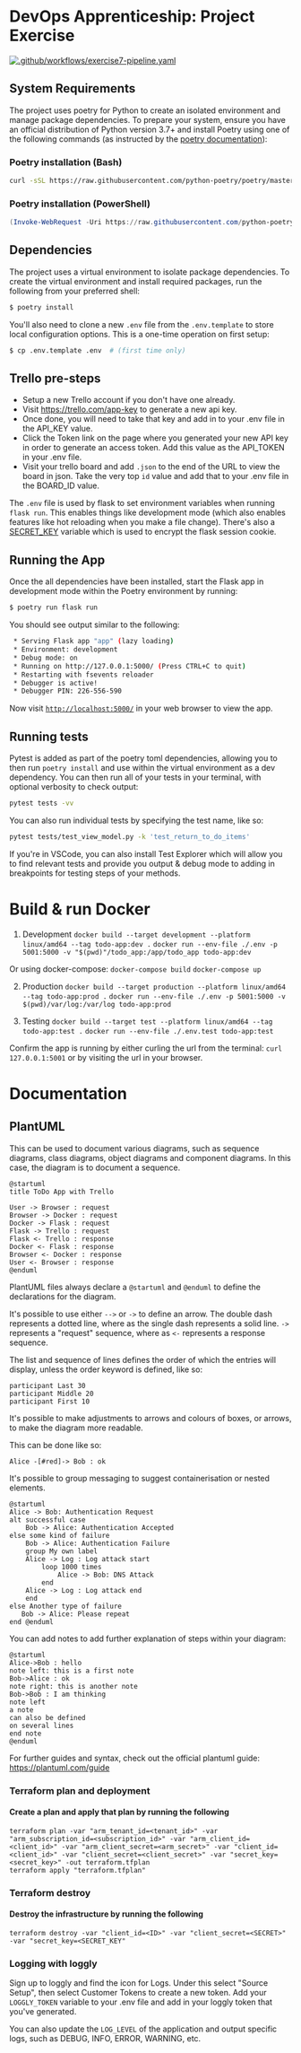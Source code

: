 # DevOps Apprenticeship: Project Exercise

[![.github/workflows/exercise7-pipeline.yaml](https://github.com/MHolmes219/DevOps-Course-Starter/actions/workflows/exercise7-pipeline.yaml/badge.svg)](https://github.com/MHolmes219/DevOps-Course-Starter/actions/workflows/exercise7-pipeline.yaml)

## System Requirements

The project uses poetry for Python to create an isolated environment and manage package dependencies. To prepare your system, ensure you have an official distribution of Python version 3.7+ and install Poetry using one of the following commands (as instructed by the [poetry documentation](https://python-poetry.org/docs/#system-requirements)):

### Poetry installation (Bash)

```bash
curl -sSL https://raw.githubusercontent.com/python-poetry/poetry/master/install-poetry.py | python -
```

### Poetry installation (PowerShell)

```powershell
(Invoke-WebRequest -Uri https://raw.githubusercontent.com/python-poetry/poetry/master/install-poetry.py -UseBasicParsing).Content | python -
```

## Dependencies

The project uses a virtual environment to isolate package dependencies. To create the virtual environment and install required packages, run the following from your preferred shell:

```bash
$ poetry install
```

You'll also need to clone a new `.env` file from the `.env.template` to store local configuration options. This is a one-time operation on first setup:

```bash
$ cp .env.template .env  # (first time only)
```

## Trello pre-steps
* Setup a new Trello account if you don't have one already.
* Visit https://trello.com/app-key to generate a new api key.
* Once done, you will need to take that key and add in to your .env file in the API_KEY value.
* Click the Token link on the page where you generated your new API key in order to generate an access token. Add this value as the API_TOKEN in your .env file.
* Visit your trello board and add `.json` to the end of the URL to view the board in json. Take the very top `id` value and add that to your .env file in the BOARD_ID value.

The `.env` file is used by flask to set environment variables when running `flask run`. This enables things like development mode (which also enables features like hot reloading when you make a file change). There's also a [SECRET_KEY](https://flask.palletsprojects.com/en/1.1.x/config/#SECRET_KEY) variable which is used to encrypt the flask session cookie.

## Running the App

Once the all dependencies have been installed, start the Flask app in development mode within the Poetry environment by running:
```bash
$ poetry run flask run
```

You should see output similar to the following:
```bash
 * Serving Flask app "app" (lazy loading)
 * Environment: development
 * Debug mode: on
 * Running on http://127.0.0.1:5000/ (Press CTRL+C to quit)
 * Restarting with fsevents reloader
 * Debugger is active!
 * Debugger PIN: 226-556-590
```
Now visit [`http://localhost:5000/`](http://localhost:5000/) in your web browser to view the app.

## Running tests

Pytest is added as part of the poetry toml dependencies, allowing you to then run `poetry install` and use within the virtual environment as a dev dependency. You can then run all of your tests in your terminal, with optional verbosity to check output:
```bash
pytest tests -vv
```
You can also run individual tests by specifying the test name, like so:
```bash
pytest tests/test_view_model.py -k 'test_return_to_do_items'
```

If you're in VSCode, you can also install Test Explorer which will allow you to find relevant tests and provide you output & debug mode to adding in breakpoints for testing steps of your methods.


# Build & run Docker

1. Development
`docker build --target development --platform linux/amd64 --tag todo-app:dev .`
`docker run --env-file ./.env -p 5001:5000 -v "$(pwd)"/todo_app:/app/todo_app todo-app:dev`

Or using docker-compose:
`docker-compose build`
`docker-compose up`

2. Production
`docker build --target production --platform linux/amd64 --tag todo-app:prod .`
`docker run --env-file ./.env -p 5001:5000 -v $(pwd)/var/log:/var/log todo-app:prod`

3. Testing
`docker build --target test --platform linux/amd64 --tag todo-app:test .`
`docker run --env-file ./.env.test todo-app:test`

Confirm the app is running by either curling the url from the terminal:
`curl 127.0.0.1:5001`
or by visiting the url in your browser.


# Documentation

## PlantUML

This can be used to document various diagrams, such as sequence diagrams, class diagrams, object diagrams and component diagrams. In this case, the diagram is to document a sequence.

```
@startuml
title ToDo App with Trello

User -> Browser : request
Browser -> Docker : request
Docker -> Flask : request
Flask -> Trello : request
Flask <- Trello : response
Docker <- Flask : response
Browser <- Docker : response
User <- Browser : response
@enduml
```

PlantUML files always declare a `@startuml` and `@enduml` to define the declarations for the diagram.

It's possible to use either `-->` or `->` to define an arrow. The double dash represents a dotted line, where as the single dash represents a solid line. `->` represents a "request" sequence, where as `<-` represents a response sequence.

The list and sequence of lines defines the order of which the entries will display, unless the order keyword is defined, like so:

```
participant Last 30
participant Middle 20
participant First 10
```

It's possible to make adjustments to arrows and colours of boxes, or arrows, to make the diagram more readable.

This can be done like so:

```
Alice -[#red]-> Bob : ok
```

It's possible to group messaging to suggest containerisation or nested elements.

```
@startuml
Alice -> Bob: Authentication Request
alt successful case
    Bob -> Alice: Authentication Accepted
else some kind of failure
    Bob -> Alice: Authentication Failure
    group My own label
    Alice -> Log : Log attack start
        loop 1000 times
            Alice -> Bob: DNS Attack
        end
    Alice -> Log : Log attack end
    end
else Another type of failure
   Bob -> Alice: Please repeat
end @enduml
```

You can add notes to add further explanation of steps within your diagram:

```
@startuml
Alice->Bob : hello
note left: this is a first note
Bob->Alice : ok
note right: this is another note
Bob->Bob : I am thinking
note left
a note
can also be defined
on several lines
end note
@enduml
```

For further guides and syntax, check out the official plantuml guide: https://plantuml.com/guide


### Terraform plan and deployment
#### Create a plan and apply that plan by running the following

```
terraform plan -var "arm_tenant_id=<tenant_id>" -var "arm_subscription_id=<subscription_id>" -var "arm_client_id=<client_id>" -var "arm_client_secret=<arm_secret>" -var "client_id=<client_id>" -var "client_secret=<client_secret>" -var "secret_key=<secret_key>" -out terraform.tfplan
terraform apply "terraform.tfplan"
```

### Terraform destroy
#### Destroy the infrastructure by running the following
```
terraform destroy -var "client_id=<ID>" -var "client_secret=<SECRET>" -var "secret_key=<SECRET_KEY"
```
### Logging with loggly
Sign up to loggly and find the icon for Logs. Under this select "Source Setup", then select Customer Tokens to create a new token.
Add your `LOGGLY_TOKEN` variable to your .env file and add in your loggly token that you've generated.

You can also update the `LOG_LEVEL` of the application and output specific logs, such as DEBUG, INFO, ERROR, WARNING, etc.

